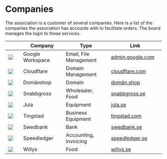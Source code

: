 # Companies
The association is a customer of several companies.
Here is a list of the companies the association has accounts with to facilitate orders.
The board manages the login to these services.

|                                               | Company          | Type                   | Link                                           |
| --------------------------------------------- | ---------------- | ---------------------- | ---------------------------------------------- |
| ![🇬](https://www.google.com/favicon.ico)     | Google Workspace | Email, File Management | [admin.google.com](https://admin.google.com/)  |
| ![☁️](https://www.cloudflare.com/favicon.ico) | Cloudflare       | Domain Management      | [cloudflare.com](https://www.cloudflare.com/)  |
| ![🛜](https://domän.shop/favicon.ico)         | Domänshop        | Domain                 | [domän.shop](https://domän.shop/)              |
| ![🍔](https://www.snabbgross.se/favicon.ico)  | Snabbgross       | Wholesaler, Food       | [snabbgross.se](https://www.snabbgross.se/)    |
| ![🇯](https://www.jula.se/favicon.ico)        | Jula             | Equipment              | [jula.se](https://www.jula.se/)                |
| ![🇹](https://www.tingstad.com/favicon.ico)   | Tingstad         | Business Equipment     | [tingstad.com](https://www.tingstad.com/se-sv) |
| ![🏦](https://www.swedbank.se/etc/designs/wcms/favicon/favicon-32x32.png)| Swedbank         | Bank                   | [swedbank.se](https://www.swedbank.se/)        |
| ![💸](https://www.speedledger.se/wp-content/themes/speedledger/images/favicon.png)| Speedledger      | Accounting, Invoicing  | [speedledger.se](https://www.speedledger.se/)  |
| ![🍔](https://www.willys.se/favicon.ico) | Willys | Food | [willys.se](https://www.willys.se/)|

<style>
    td {
        padding-right: 24px;
    }
    td img {
        width: 18px;
        height: 18px;
        font-size: 18px;
    }
</style>